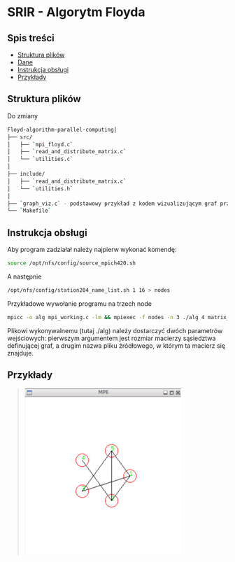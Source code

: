 # SRIR - Algorytm Floyda

## Spis treści

- [Struktura plików](#struktura-plików)
- [Dane](#dane)
- [Instrukcja obsługi](#instrukcja-obsługi)
- [Przykłady](#przykłady)

## Struktura plików

Do zmiany
```bash
Floyd-algorithm-parallel-computing│
├── src/
│   ├── `mpi_floyd.c`
│   ├── `read_and_distribute_matrix.c`
│   └── `utilities.c`
│
├── include/
│   ├── `read_and_distribute_matrix.c`
│   └── `utilities.h`
│
├── `graph_viz.c` - podstawowy przykład z kodem wizualizującym graf przy pomocy MPI oraz MPE_graphics
└── `Makefile`
```

## Instrukcja obsługi
Aby program zadziałał należy najpierw wykonać komendę:
```bash
source /opt/nfs/config/source_mpich420.sh
```
A następnie
```bash
/opt/nfs/config/station204_name_list.sh 1 16 > nodes
```

Przykładowe wywołanie programu na trzech node 
```bash
mpicc -o alg mpi_working.c -lm && mpiexec -f nodes -n 3 ./alg 4 matrix_diff.txt
```
Plikowi wykonywalnemu (tutaj ./alg) należy dostarczyć dwóch parametrów wejściowych: pierwszym argumentem jest rozmiar macierzy sąsiedztwa definującej graf, a drugim nazwa pliku źródłowego, w którym ta macierz się znajduje.

## Przykłady

> ![Wizualizacja grafu](image.png)
